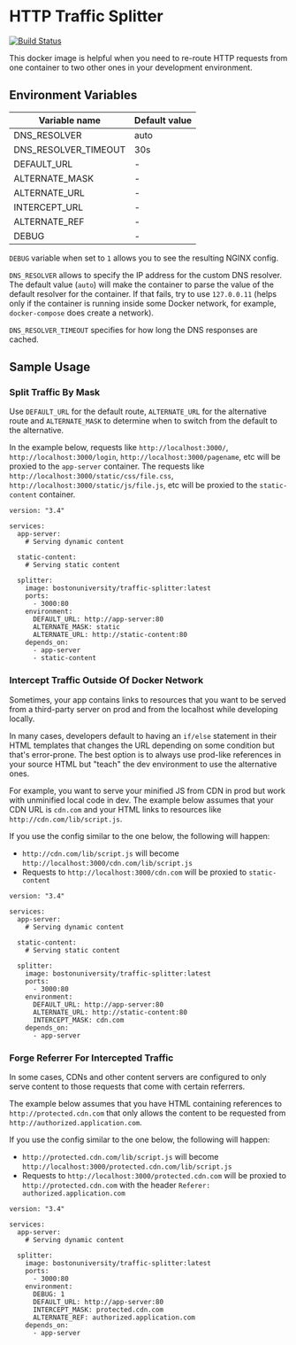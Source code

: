 # HTTP Traffic Splitter

[![Build Status](https://travis-ci.org/bu-ist/bu-traffic-splitter.svg?branch=master)](https://travis-ci.org/bu-ist/bu-traffic-splitter)

This docker image is helpful when you need to re-route HTTP requests from one
container to two other ones in your development environment.


## Environment Variables

Variable name        | Default value
---------------------|---------------
DNS_RESOLVER         | auto
DNS_RESOLVER_TIMEOUT | 30s
DEFAULT_URL          | -
ALTERNATE_MASK       | -
ALTERNATE_URL        | -
INTERCEPT_URL        | -
ALTERNATE_REF        | -
DEBUG                | -

`DEBUG` variable when set to `1` allows you to see the resulting NGINX config.

`DNS_RESOLVER` allows to specify the IP address for the custom DNS resolver.
The default value (`auto`) will make the container to parse the value of the 
default resolver for the container. If that fails, try to use `127.0.0.11`
(helps only if the container is running inside some Docker network, for example,
`docker-compose` does create a network).

`DNS_RESOLVER_TIMEOUT` specifies for how long the DNS responses are cached.

## Sample Usage

### Split Traffic By Mask

Use `DEFAULT_URL` for the default route, `ALTERNATE_URL` for the alternative
route and `ALTERNATE_MASK` to determine when to switch from the default to
the alternative. 

In the example below, requests like `http://localhost:3000/`,
`http://localhost:3000/login`, `http://localhost:3000/pagename`, etc will be
proxied to the `app-server` container. The requests like
`http://localhost:3000/static/css/file.css`, `http://localhost:3000/static/js/file.js`,
etc will be proxied to the `static-content` container.

```
version: "3.4"

services:
  app-server:
    # Serving dynamic content

  static-content:
    # Serving static content

  splitter:
    image: bostonuniversity/traffic-splitter:latest
    ports:
      - 3000:80
    environment:
      DEFAULT_URL: http://app-server:80
      ALTERNATE_MASK: static
      ALTERNATE_URL: http://static-content:80
    depends_on:
      - app-server
      - static-content

```


### Intercept Traffic Outside Of Docker Network

Sometimes, your app contains links to resources that you want to be served
from a third-party server on prod and from the localhost while developing
locally.

In many cases, developers default to having an `if/else` statement
in their HTML templates that changes the URL depending on some condition but
that's error-prone. The best option is to always use prod-like references in
your source HTML but "teach" the dev environment to use the alternative ones.

For example, you want to serve your minified JS from CDN in prod but work
with unminified local code in dev. The example below assumes that your
CDN URL is `cdn.com` and your HTML links to resources like 
`http://cdn.com/lib/script.js`.

If you use the config similar to the one below, the following will happen:

- `http://cdn.com/lib/script.js` will become `http://localhost:3000/cdn.com/lib/script.js`
- Requests to `http://localhost:3000/cdn.com` will be proxied to `static-content`

```
version: "3.4"

services:
  app-server:
    # Serving dynamic content

  static-content:
    # Serving static content

  splitter:
    image: bostonuniversity/traffic-splitter:latest
    ports:
      - 3000:80
    environment:
      DEFAULT_URL: http://app-server:80
      ALTERNATE_URL: http://static-content:80
      INTERCEPT_MASK: cdn.com
    depends_on:
      - app-server

```


### Forge Referrer For Intercepted Traffic

In some cases, CDNs and other content servers are configured to only serve
content to those requests that come with certain referrers.

The example below assumes that you have HTML containing references to
`http://protected.cdn.com` that only allows the content to be requested from
`http://authorized.application.com`.

If you use the config similar to the one below, the following will happen:

- `http://protected.cdn.com/lib/script.js` will become
`http://localhost:3000/protected.cdn.com/lib/script.js`
- Requests to `http://localhost:3000/protected.cdn.com` will be proxied to
`http://protected.cdn.com` with the header `Referer: authorized.application.com`


```
version: "3.4"

services:
  app-server:
    # Serving dynamic content

  splitter:
    image: bostonuniversity/traffic-splitter:latest
    ports:
      - 3000:80
    environment:
      DEBUG: 1
      DEFAULT_URL: http://app-server:80
      INTERCEPT_MASK: protected.cdn.com
      ALTERNATE_REF: authorized.application.com
    depends_on:
      - app-server

```
